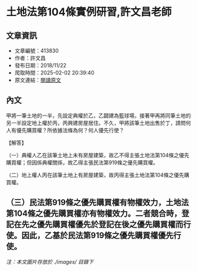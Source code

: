 # 土地法第104條實例研習,許文昌老師

## 文章資訊
- 文章編號：413830
- 作者：許文昌
- 發布日期：2018/11/22
- 爬取時間：2025-02-02 20:39:40
- 原文連結：[閱讀原文](https://real-estate.get.com.tw/Columns/detail.aspx?no=413830)

## 內文
甲將一筆土地的一半，先設定典權於乙，乙闢建為籃球場，接著甲再將同筆土地的另一半設定地上權於丙，丙興建房屋居住。不久，甲將該筆土地出售於丁，請問何人有優先購買權？所依據法條為何？何人優先行使？

【解答】

（一）典權人乙在該筆土地上未有房屋建築，故乙不得主張土地法第104條之優先購買權；但因係典權關係，故乙得主張民法第919條之優先購買權。

（二）地上權人丙在該筆土地上有房屋建築，故丙得主張土地法第104條之優先購買權。

（三）民法第919條之優先購買權有物權效力，土地法第104條之優先購買權亦有物權效力。二者競合時，登記在先之優先購買權優先於登記在後之優先購買權而行使。因此，乙基於民法第919條之優先購買權優先行使。
---
*注：本文圖片存放於 ./images/ 目錄下*
